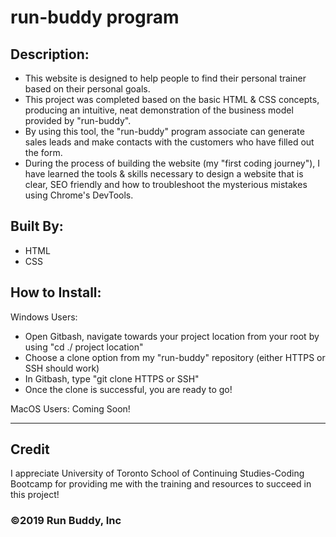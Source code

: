 # run-buddy program

## Description:

* This website is designed to help people to find their personal trainer based on their personal goals. 
* This project was completed based on the basic HTML & CSS concepts, producing an intuitive, neat demonstration of the business model provided by "run-buddy".
* By using this tool, the "run-buddy" program associate can generate sales leads and make contacts with the customers who have filled out the form.
* During the process of building the website (my "first coding journey"), I have learned the tools & skills necessary to design a website that is clear, SEO friendly and how to troubleshoot the mysterious mistakes using Chrome's DevTools.

## Built By:
* HTML
* CSS

## How to Install:

Windows Users: 
* Open Gitbash, navigate towards your project location from your root by using "cd ./ project location"
* Choose a clone option from my "run-buddy" repository (either HTTPS or SSH should work)
* In Gitbash, type "git clone HTTPS or SSH"
* Once the clone is successful, you are ready to go!

MacOS Users:
Coming Soon!

---

## Credit

I appreciate University of Toronto School of Continuing Studies-Coding Bootcamp for providing me with the training and resources to succeed in this project!

### ©️2019 Run Buddy, Inc 


